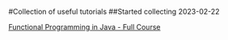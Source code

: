 #Collection of useful tutorials
##Started collecting 2023-02-22

[Functional Programming in Java - Full Course](https://youtu.be/rPSL1alFIjI)
